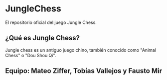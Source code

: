 # JungleChess
El repositorio oficial del juego Jungle Chess. 

## ¿Qué es Jungle Chess?
Jungle chess es un antiguo juego chino, también conocido como "Animal Chess" o "Dou Shou Qi". 

## Equipo: Mateo Ziffer, Tobías Vallejos y Fausto Mir
